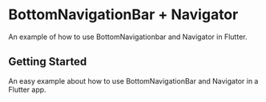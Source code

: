 # BottomNavigationBar + Navigator

An example of how to use BottomNavigationbar and Navigator in Flutter.

## Getting Started

An easy example about how to use BottomNavigationBar and Navigator in a Flutter app.
